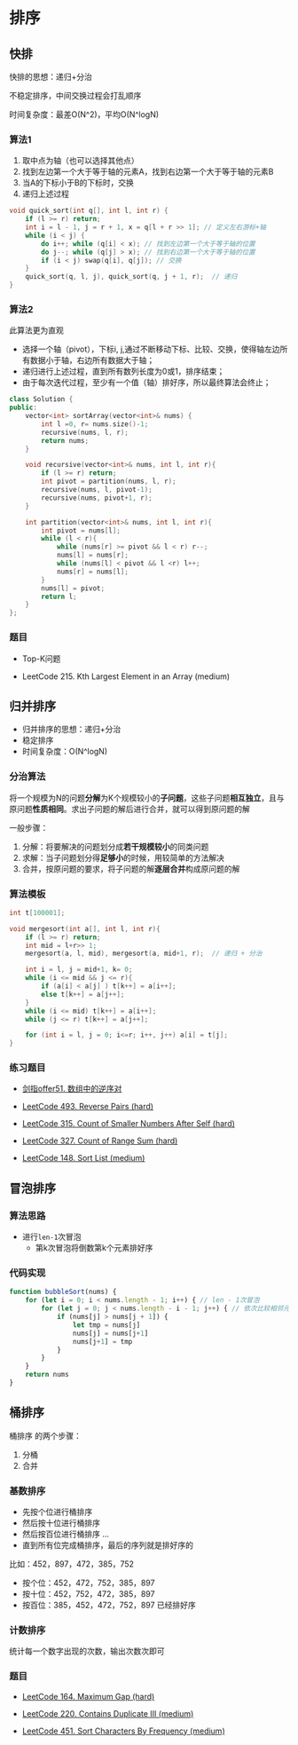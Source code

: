 # 排序
## 快排

快排的思想：递归+分治

不稳定排序，中间交换过程会打乱顺序

时间复杂度：最差O(N^2)，平均O(N^logN)

### 算法1

1. 取中点为轴（也可以选择其他点）
2. 找到左边第一个大于等于轴的元素A，找到右边第一个大于等于轴的元素B
3. 当A的下标小于B的下标时，交换
4. 递归上述过程

```cpp
void quick_sort(int q[], int l, int r) {
    if (l >= r) return;
    int i = l - 1, j = r + 1, x = q[l + r >> 1]; // 定义左右游标+轴
    while (i < j) {
        do i++; while (q[i] < x); // 找到左边第一个大于等于轴的位置
        do j--; while (q[j] > x); // 找到右边第一个大于等于轴的位置
        if (i < j) swap(q[i], q[j]); // 交换
    }
    quick_sort(q, l, j), quick_sort(q, j + 1, r);  // 递归
}
```

### 算法2

此算法更为直观

- 选择一个轴（pivot），下标i, j,通过不断移动下标、比较、交换，使得轴左边所有数据小于轴，右边所有数据大于轴；
- 递归进行上述过程，直到所有数列长度为0或1，排序结束；
- 由于每次迭代过程，至少有一个值（轴）排好序，所以最终算法会终止；

```cpp
class Solution {
public:
    vector<int> sortArray(vector<int>& nums) {
        int l =0, r= nums.size()-1;
        recursive(nums, l, r);
        return nums;
    }

    void recursive(vector<int>& nums, int l, int r){
        if (l >= r) return;
        int pivot = partition(nums, l, r);
        recursive(nums, l, pivot-1);
        recursive(nums, pivot+1, r);
    }

    int partition(vector<int>& nums, int l, int r){
        int pivot = nums[l];
        while (l < r){
            while (nums[r] >= pivot && l < r) r--;
            nums[l] = nums[r];
            while (nums[l] < pivot && l <r) l++;
            nums[r] = nums[l];
        }
        nums[l] = pivot;
        return l;
    }
};
```

### 题目

- Top-K问题

- LeetCode 215. Kth Largest Element in an Array (medium)

## 归并排序

- 归并排序的思想：递归+分治
- 稳定排序
- 时间复杂度：O(N^logN)

### 分治算法

将一个规模为N的问题**分解**为K个规模较小的**子问题**，这些子问题**相互独立**，且与原问题**性质相同**。求出子问题的解后进行合并，就可以得到原问题的解

一般步骤：

1. 分解：将要解决的问题划分成**若干规模较小**的同类问题
2. 求解：当子问题划分得**足够小**的时候，用较简单的方法解决
3. 合并，按原问题的要求，将子问题的解**逐层合并**构成原问题的解

### 算法模板 

```cpp
int t[100001];

void mergesort(int a[], int l, int r){
    if (l >= r) return;
    int mid = l+r>> 1;
    mergesort(a, l, mid), mergesort(a, mid+1, r);  // 递归 + 分治

    int i = l, j = mid+1, k= 0;
    while (i <= mid && j <= r){
        if (a[i] < a[j] ) t[k++] = a[i++];
        else t[k++] = a[j++];
    }
    while (i <= mid) t[k++] = a[i++];
    while (j <= r) t[k++] = a[j++];

    for (int i = l, j = 0; i<=r; i++, j++) a[i] = t[j];
}
```

### 练习题目

- [剑指offer51. 数组中的逆序对](https://leetcode-cn.com/problems/shu-zu-zhong-de-ni-xu-dui-lcof/)

- [LeetCode 493. Reverse Pairs (hard)](./problems/401-500/493.reverse-pairs.md)

- [LeetCode 315. Count of Smaller Numbers After Self (hard)](./problems/301-400/315.count-of-smaller-numbers-after-self.md)

- [LeetCode 327. Count of Range Sum (hard)](./problems/301-400/327.count-of-range-sum.md)

- [LeetCode 148. Sort List (medium)](./problems/101-200/148.sort-list.md)

## 冒泡排序

### 算法思路

- 进行`len-1`次冒泡
  - 第k次冒泡将倒数第k个元素排好序

### 代码实现

```javascript
function bubbleSort(nums) {
    for (let i = 0; i < nums.length - 1; i++) { // len - 1次冒泡
        for (let j = 0; j < nums.length - i - 1; j++) { // 依次比较相邻元素，进行冒泡，比较区间[0,len - 1 - i]
            if (nums[j] > nums[j + 1]) {
                let tmp = nums[j]
                nums[j] = nums[j+1]
                nums[j+1] = tmp
            }
        }
    }
    return nums
}
```
## 桶排序

桶排序 的两个步骤：

1. 分桶
2. 合并

### 基数排序

- 先按个位进行桶排序
- 然后按十位进行桶排序
- 然后按百位进行桶排序
  ...
- 直到所有位完成桶排序，最后的序列就是排好序的 

比如：452，897，472，385，752

- 按个位：452，472，752，385，897
- 按十位：452，752，472，385，897
- 按百位：385，452，472，752，897 已经排好序

### 计数排序

统计每一个数字出现的次数，输出次数次即可

### 题目

- [LeetCode 164. Maximum Gap (hard)](./problems/101-200/164.maximum-gap.md)

- [LeetCode 220. Contains Duplicate III (medium)](./problems/201-300/220.contains-duplicate-iii.md)

- [LeetCode 451. Sort Characters By Frequency (medium)](./problems/401-500/451.sort-characters-by-frequency.md)
